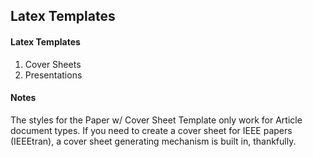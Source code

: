 ## Latex Templates

#### Latex Templates
1. Cover Sheets
2. Presentations

#### Notes
The styles for the Paper w/ Cover Sheet Template only work for Article document types.  If you need to create a cover sheet for IEEE papers (IEEEtran), a cover sheet generating mechanism is built in, thankfully.
